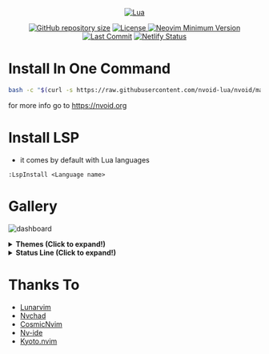 <div align="center">
        
[![Lua](https://img.shields.io/badge/Made%20with%20Lua-blue.svg?style=for-the-badge&logo=lua)](https://lua.org)

</div>

<div align="center">

<a href="https://github.com/nvoid-lua/nvoid"
        ><img
            src="https://img.shields.io/github/repo-size/nvoid-lua/nvoid?style=flat-square&label=Repo"
            alt="GitHub repository size"
    /></a>
<a href="https://github.com/nvoid-lua/nvoid/blob/main/LICENSE"
        ><img
            src="https://img.shields.io/github/license/nvoid-lua/nvoid?style=flat-square&logo=GNU&label=License"
            alt="License"
    />
[![Neovim Minimum Version](https://img.shields.io/badge/Neovim-0.7+-blueviolet.svg?style=flat-square&logo=Neovim&logoColor=white)](https://github.com/neovim/neovim)
 [![Last Commit](https://img.shields.io/github/last-commit/nvoid-lua/nvoid.svg?style=flat-square&label=Last%20Commit&color=58eb34)](https://github.com/nvoid-lua/nvoid/pulse)
[![Netlify Status](https://api.netlify.com/api/v1/badges/215cd34c-a660-4a6d-b85d-0af87869dc7c/deploy-status)](https://app.netlify.com/sites/nvoid/deploys)



</div>


# Install In One Command
```bash
bash -c "$(curl -s https://raw.githubusercontent.com/nvoid-lua/nvoid/main/.github/installer.sh)"
```

for more info go to https://nvoid.org


# Install LSP
+ it comes by default with Lua languages
```vim
:LspInstall <Language name>
```
        
# Gallery
![dashboard](https://user-images.githubusercontent.com/94284073/176967715-026afc51-d292-434c-b145-2d33c91cb0bb.png)


<details><summary> <b>Themes (Click to expand!)</b></summary>
 
![catppuccin](https://user-images.githubusercontent.com/94284073/174412677-325eb0a3-f8d8-4ca0-9529-de31b57e2743.png)
![Classic Dark](https://user-images.githubusercontent.com/94284073/174412661-b0b57330-8a63-4c47-880a-9570e2809bc9.png)
![Nord](https://user-images.githubusercontent.com/94284073/174412671-916e9fb5-e863-43a7-b9f9-d9974059945e.png)
![Onedark](https://user-images.githubusercontent.com/94284073/174412713-6db538c3-5909-4b09-8ad6-76e61d651162.png)
![Solarized](https://user-images.githubusercontent.com/94284073/174412746-c30fedda-3609-4869-ac3e-4c278dee7101.png)
![TokyoDark](https://user-images.githubusercontent.com/94284073/174412765-b85d6ed5-fa00-498e-835a-b48478824410.png)
![UWU](https://user-images.githubusercontent.com/94284073/174412787-202e2e24-09aa-43f8-b97a-5df6128630bf.png)

</details>

<details><summary> <b>Status Line (Click to expand!)</b></summary>
  
![default](https://user-images.githubusercontent.com/94284073/177632869-7dea4a85-310a-4200-890d-6a55aea23e48.png)
![evil](https://user-images.githubusercontent.com/94284073/177632879-32c8b97e-f5c4-40e7-9f85-63ee91c9b0f2.png)
![minimal](https://user-images.githubusercontent.com/94284073/177632880-f8e4e97c-ddef-4003-82c8-506dd4ef27a2.png)
![nvoid](https://user-images.githubusercontent.com/94284073/177632884-afe78c6c-97c1-4d2f-985b-7b287d285a85.png)

 
</details>
        
# Thanks To
+ [Lunarvim](https://github.com/LunarVim/LunarVim)
+ [Nvchad](https://github.com/NvChad/NvChad)
+ [CosmicNvim](https://github.com/mattleong/CosmicNvim)
+ [Nv-ide](https://github.com/crivotz/nv-ide)
+ [Kyoto.nvim](https://github.com/samrath2007/kyoto.nvim) 
